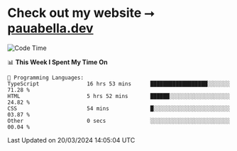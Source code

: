 # Check out my website ⭢ [pauabella.dev](https://pauabella.dev)

<!--START_SECTION:waka-->
![Code Time](http://img.shields.io/badge/Code%20Time-3%2C119%20hrs%2011%20mins-blue)

📊 **This Week I Spent My Time On** 

```text
💬 Programming Languages: 
TypeScript               16 hrs 53 mins      ██████████████████░░░░░░░   71.28 % 
HTML                     5 hrs 52 mins       ██████░░░░░░░░░░░░░░░░░░░   24.82 % 
CSS                      54 mins             █░░░░░░░░░░░░░░░░░░░░░░░░   03.87 % 
Other                    0 secs              ░░░░░░░░░░░░░░░░░░░░░░░░░   00.04 % 
```


 Last Updated on 20/03/2024 14:05:04 UTC
<!--END_SECTION:waka-->
